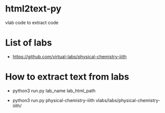 # html2text-py
vlab code to extract code

# List of labs

- https://github.com/virtual-labs/physical-chemistry-iiith


# How to extract text from labs
- python3 run.py lab_name lab_html_path 

- python3 run.py physical-chemistry-iiith vlabs/labs/physical-chemistry-iiith/ 


